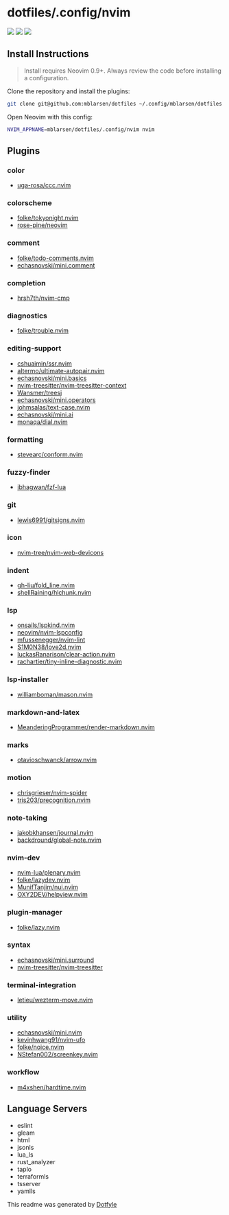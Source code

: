 # dotfiles/.config/nvim

<a href="https://dotfyle.com/mblarsen/dotfiles-config-nvim"><img src="https://dotfyle.com/mblarsen/dotfiles-config-nvim/badges/plugins?style=flat" /></a>
<a href="https://dotfyle.com/mblarsen/dotfiles-config-nvim"><img src="https://dotfyle.com/mblarsen/dotfiles-config-nvim/badges/leaderkey?style=flat" /></a>
<a href="https://dotfyle.com/mblarsen/dotfiles-config-nvim"><img src="https://dotfyle.com/mblarsen/dotfiles-config-nvim/badges/plugin-manager?style=flat" /></a>

## Install Instructions

> Install requires Neovim 0.9+. Always review the code before installing a configuration.

Clone the repository and install the plugins:

```sh
git clone git@github.com:mblarsen/dotfiles ~/.config/mblarsen/dotfiles
```

Open Neovim with this config:

```sh
NVIM_APPNAME=mblarsen/dotfiles/.config/nvim nvim
```

## Plugins

### color

- [uga-rosa/ccc.nvim](https://dotfyle.com/plugins/uga-rosa/ccc.nvim)

### colorscheme

- [folke/tokyonight.nvim](https://dotfyle.com/plugins/folke/tokyonight.nvim)
- [rose-pine/neovim](https://dotfyle.com/plugins/rose-pine/neovim)

### comment

- [folke/todo-comments.nvim](https://dotfyle.com/plugins/folke/todo-comments.nvim)
- [echasnovski/mini.comment](https://dotfyle.com/plugins/echasnovski/mini.comment)

### completion

- [hrsh7th/nvim-cmp](https://dotfyle.com/plugins/hrsh7th/nvim-cmp)

### diagnostics

- [folke/trouble.nvim](https://dotfyle.com/plugins/folke/trouble.nvim)

### editing-support

- [cshuaimin/ssr.nvim](https://dotfyle.com/plugins/cshuaimin/ssr.nvim)
- [altermo/ultimate-autopair.nvim](https://dotfyle.com/plugins/altermo/ultimate-autopair.nvim)
- [echasnovski/mini.basics](https://dotfyle.com/plugins/echasnovski/mini.basics)
- [nvim-treesitter/nvim-treesitter-context](https://dotfyle.com/plugins/nvim-treesitter/nvim-treesitter-context)
- [Wansmer/treesj](https://dotfyle.com/plugins/Wansmer/treesj)
- [echasnovski/mini.operators](https://dotfyle.com/plugins/echasnovski/mini.operators)
- [johmsalas/text-case.nvim](https://dotfyle.com/plugins/johmsalas/text-case.nvim)
- [echasnovski/mini.ai](https://dotfyle.com/plugins/echasnovski/mini.ai)
- [monaqa/dial.nvim](https://dotfyle.com/plugins/monaqa/dial.nvim)

### formatting

- [stevearc/conform.nvim](https://dotfyle.com/plugins/stevearc/conform.nvim)

### fuzzy-finder

- [ibhagwan/fzf-lua](https://dotfyle.com/plugins/ibhagwan/fzf-lua)

### git

- [lewis6991/gitsigns.nvim](https://dotfyle.com/plugins/lewis6991/gitsigns.nvim)

### icon

- [nvim-tree/nvim-web-devicons](https://dotfyle.com/plugins/nvim-tree/nvim-web-devicons)

### indent

- [gh-liu/fold_line.nvim](https://dotfyle.com/plugins/gh-liu/fold_line.nvim)
- [shellRaining/hlchunk.nvim](https://dotfyle.com/plugins/shellRaining/hlchunk.nvim)

### lsp

- [onsails/lspkind.nvim](https://dotfyle.com/plugins/onsails/lspkind.nvim)
- [neovim/nvim-lspconfig](https://dotfyle.com/plugins/neovim/nvim-lspconfig)
- [mfussenegger/nvim-lint](https://dotfyle.com/plugins/mfussenegger/nvim-lint)
- [S1M0N38/love2d.nvim](https://dotfyle.com/plugins/S1M0N38/love2d.nvim)
- [luckasRanarison/clear-action.nvim](https://dotfyle.com/plugins/luckasRanarison/clear-action.nvim)
- [rachartier/tiny-inline-diagnostic.nvim](https://dotfyle.com/plugins/rachartier/tiny-inline-diagnostic.nvim)

### lsp-installer

- [williamboman/mason.nvim](https://dotfyle.com/plugins/williamboman/mason.nvim)

### markdown-and-latex

- [MeanderingProgrammer/render-markdown.nvim](https://dotfyle.com/plugins/MeanderingProgrammer/render-markdown.nvim)

### marks

- [otavioschwanck/arrow.nvim](https://dotfyle.com/plugins/otavioschwanck/arrow.nvim)

### motion

- [chrisgrieser/nvim-spider](https://dotfyle.com/plugins/chrisgrieser/nvim-spider)
- [tris203/precognition.nvim](https://dotfyle.com/plugins/tris203/precognition.nvim)

### note-taking

- [jakobkhansen/journal.nvim](https://dotfyle.com/plugins/jakobkhansen/journal.nvim)
- [backdround/global-note.nvim](https://dotfyle.com/plugins/backdround/global-note.nvim)

### nvim-dev

- [nvim-lua/plenary.nvim](https://dotfyle.com/plugins/nvim-lua/plenary.nvim)
- [folke/lazydev.nvim](https://dotfyle.com/plugins/folke/lazydev.nvim)
- [MunifTanjim/nui.nvim](https://dotfyle.com/plugins/MunifTanjim/nui.nvim)
- [OXY2DEV/helpview.nvim](https://dotfyle.com/plugins/OXY2DEV/helpview.nvim)

### plugin-manager

- [folke/lazy.nvim](https://dotfyle.com/plugins/folke/lazy.nvim)

### syntax

- [echasnovski/mini.surround](https://dotfyle.com/plugins/echasnovski/mini.surround)
- [nvim-treesitter/nvim-treesitter](https://dotfyle.com/plugins/nvim-treesitter/nvim-treesitter)

### terminal-integration

- [letieu/wezterm-move.nvim](https://dotfyle.com/plugins/letieu/wezterm-move.nvim)

### utility

- [echasnovski/mini.nvim](https://dotfyle.com/plugins/echasnovski/mini.nvim)
- [kevinhwang91/nvim-ufo](https://dotfyle.com/plugins/kevinhwang91/nvim-ufo)
- [folke/noice.nvim](https://dotfyle.com/plugins/folke/noice.nvim)
- [NStefan002/screenkey.nvim](https://dotfyle.com/plugins/NStefan002/screenkey.nvim)

### workflow

- [m4xshen/hardtime.nvim](https://dotfyle.com/plugins/m4xshen/hardtime.nvim)

## Language Servers

- eslint
- gleam
- html
- jsonls
- lua_ls
- rust_analyzer
- taplo
- terraformls
- tsserver
- yamlls

This readme was generated by [Dotfyle](https://dotfyle.com)

